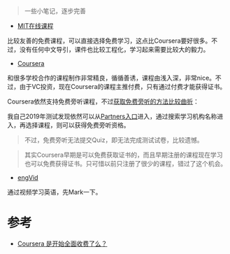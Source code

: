 > 一些小笔记，逐步完善

* [MIT在线课程](https://ocw.mit.edu/)

比较友善的免费课程，可以直接选择免费学习，这点比Coursera要好很多。不过，没有任何中文导引，课件也比较工程化，学习起来需要比较大的毅力。

* [Coursera](https://www.coursera.org)

和很多学校合作的课程制作非常精良，循循善诱，课程由浅入深，非常nice。不过，由于VC投资，现在Coursera的课程主推付费，只有通过付费才能获得证书。

Coursera依然支持免费旁听课程，不过[获取免费旁听的方法比较曲折](https://www.zhihu.com/question/36040072)：

我自己2019年测试发现依然可以从[Partners入口](https://www.coursera.org/about/partners)进入，通过搜索学习机构名称进入，再选择课程，则可以获得免费旁听资格。

> 不过，免费旁听无法提交Quiz，即无法完成测试试卷，比较遗憾。

> 其实Coursera早期是可以免费获取证书的，而且早期注册的课程现在学习也可以免费获得证书。只可惜以前只注册了很少的课程，错过了这个机会。

* [engVid](https://www.engvid.com)

通过视频学习英语，先Mark一下。

# 参考

* [Coursera 是开始全面收费了么？](https://www.zhihu.com/question/36040072)